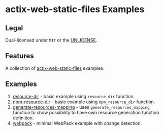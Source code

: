 # actix-web-static-files Examples

## Legal

Dual-licensed under `MIT` or the [UNLICENSE](http://unlicense.org/).

## Features

A collection of [actix-web-static-files](https://github.com/kilork/actix-web-static-files) examples.

## Examples

1. [resource-dir](resource-dir) - basic example using `resource_dir` function.
1. [npm-resource-dir](npm-resource-dir) - basic example using `npm_resource_dir` function.
1. [generate-resources-mapping](generate-resources-mapping) - uses `generate_resources_mapping` function
to show possibility to have own resource generation function definition.
1. [webpack](webpack) - minimal WebPack example with change detection.